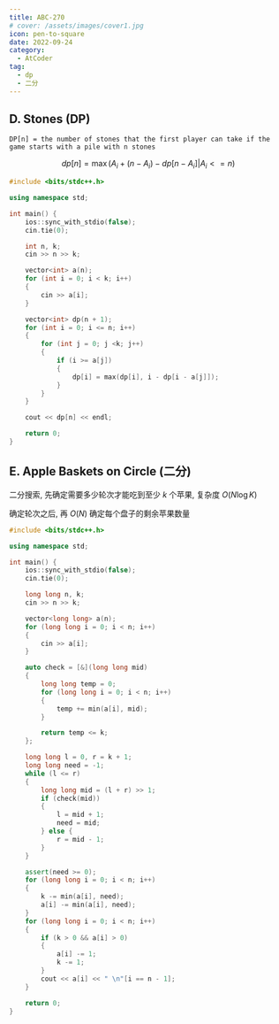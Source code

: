 ```yaml
---
title: ABC-270
# cover: /assets/images/cover1.jpg
icon: pen-to-square
date: 2022-09-24
category:
  - AtCoder
tag:
  - dp
  - 二分
---
```


## D. Stones (DP)

`DP[n] = the number of stones that the first player can take if the game starts with a pile with n stones`

$$dp[n] = \max (A_i + (n - A_i) - dp[n - A_i] | A_i <= n)$$

```cpp
#include <bits/stdc++.h>

using namespace std;

int main() {
    ios::sync_with_stdio(false);
    cin.tie(0);

    int n, k;
    cin >> n >> k;

    vector<int> a(n);
    for (int i = 0; i < k; i++)
    {
        cin >> a[i];
    }

    vector<int> dp(n + 1);
    for (int i = 0; i <= n; i++)
    {
        for (int j = 0; j <k; j++)
        {
            if (i >= a[j])
            {
                dp[i] = max(dp[i], i - dp[i - a[j]]);
            }
        }
    }

    cout << dp[n] << endl;

    return 0;
}
```

## E. Apple Baskets on Circle (二分)

二分搜索, 先确定需要多少轮次才能吃到至少 $k$ 个苹果, 复杂度 $O(N\log K)$

确定轮次之后, 再 $O(N)$ 确定每个盘子的剩余苹果数量

```cpp
#include <bits/stdc++.h>

using namespace std;

int main() {
    ios::sync_with_stdio(false);
    cin.tie(0);

    long long n, k;
    cin >> n >> k;

    vector<long long> a(n);
    for (long long i = 0; i < n; i++)
    {
        cin >> a[i];
    }

    auto check = [&](long long mid)
    {
        long long temp = 0;
        for (long long i = 0; i < n; i++)
        {
            temp += min(a[i], mid);
        }

        return temp <= k;
    };

    long long l = 0, r = k + 1;
    long long need = -1;
    while (l <= r)
    {
        long long mid = (l + r) >> 1;
        if (check(mid))
        {
            l = mid + 1;
            need = mid;
        } else {
            r = mid - 1;
        }
    }

    assert(need >= 0);
    for (long long i = 0; i < n; i++)
    {
        k -= min(a[i], need);
        a[i] -= min(a[i], need);
    }
    for (long long i = 0; i < n; i++)
    {
        if (k > 0 && a[i] > 0)
        {
            a[i] -= 1;
            k -= 1;
        }
        cout << a[i] << " \n"[i == n - 1];
    }

    return 0;
}
```
